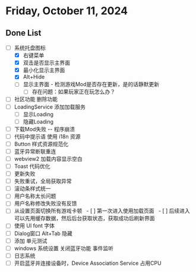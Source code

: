 # Friday, October 11, 2024

## Done List

- [ ] 系统托盘图标
  - [x] 右键菜单
  - [x] 双击是否显示主界面
  - [x] 最小化显示主界面
  - [x] Alt+Hide
  - [ ] 显示主界面 - 检测游戏Mod是否存在更新，是的话静默更新
    - [ ] 存在问题：如果玩家正在玩怎么办？
- [ ] 社区功能 删除功能
- [ ] LoadingService 添加加载服务
  - [ ] 显示Loading
  - [ ] 隐藏Loading
- [ ] 下载Mod失败 -- 程序崩溃
- [ ] 代码中提示语 使用 i18n 资源
- [ ] Button 样式资源规范化
- [ ] 蓝牙异常断联重连
- [ ] webview2 加载内容显示空白
- [ ] Toast 代码优化
- [ ] 更新失败
- [ ] 失败重试，全局获取异常
- [ ] 滚动条样式统一
- [ ] 用户名称太长问题
- [ ] 用户名称修改失败没有反馈
- [ ] 从设置页面切换所有游戏卡顿
  - [ ] 第一次进入使用加载页面
  - [ ] 后续进入可以先用缓存数据，然后后台获取状态，获取成功后刷新界面
- [ ] 使用 UI font 字体
- [ ] Dialog窗口 Alt+Tab 隐藏
- [ ] 添加 单元测试
- [ ] windows 系统设置 关闭蓝牙功能 事件监听
- [ ] 日志系统
- [ ] 开启蓝牙并连接设备时，Device Association Service 占用CPU
